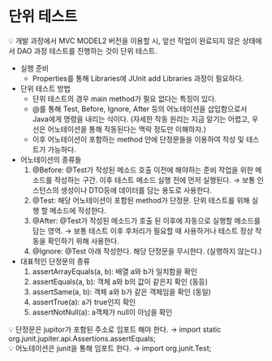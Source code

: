 # 단위 테스트

<aside>
💡 개발 과정에서  MVC MODEL2 버전을 이용할 시, 앞선 작업이 완료되지 않은 상태에서 DAO 과정 테스트를 진행하는 것이 단위 테스트.

</aside>

- 실행 준비
    - Properties를 통해 Libraries에 JUnit add Libraries 과정이 필요하다.
- 단위 테스트 방법
    - 단위 테스트의 경우 main method가 필요 없다는 특징이 있다.
    - @를 통해 Test, Before, Ignore, After 등의 어노테이션을 삽입함으로서 Java에게 명령을 내리는 식이다. (자세한 작동 원리는 지금 알기는 어렵고, 우선은 어노테이션을 통해 작동된다는 맥락 정도만 이해하자.)
    - 이후 어노테이션이 포함하는 method 안에 단정문들을 이용하여 작성 및 테스트가 가능하다.
- 어노테이션의 종류들
    1. @Before: @Test가 작성된 메소드 호출 이전에 해야하는 준비 작업을 위한 메소드를 작성하는 구간. 이후 테스트 메소드 실행 전에 먼저 실행된다.
    → 보통 인스턴스의 생성이나 DTO등에 데이터를 담는 용도로 사용한다.
    2. @Test: 해당 어노테이션이 포함된 method가 단정문. 단위 테스트를 위해 실행 할 메소드에 작성한다.
    3. @After: @Test가 작성된 메소드가 호출 된 이후에 자동으로 실행할 메소드를 담는 영역.
    → 보통 테스트 이후 후처리가 필요할 때 사용하거나 테스트 정상 작동을 확인하기 위해 사용한다.
    4. @Ignore: @Test 아래 작성한다. 해당 단정문을 무시한다. (실행하지 않는다.)
- 대표적인 단정문의 종류
    1. assertArrayEquals(a, b): 배열 a와 b가 일치함을 확인
    2. assertEquals(a, b): 객체 a와 b의 값이 같은지 확인 (동등)
    3. assertSame(a, b): 객체 a와 b가 같은 객체임을 확인 (동일)
    4. assertTrue(a): a가 true인지 확인
    5. assertNotNull(a): a객체가 null이 아님을 확인

<aside>
💡 단정문은 jupitor가 포함된 주소로 임포트 해야 한다.
→ import static org.junit.jupiter.api.Assertions.assertEquals;

</aside>

<aside>
💡 어노테이션은 junit을 통해 임포트 한다. 
→ import org.junit.Test;

</aside>